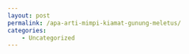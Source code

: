 ```yaml
---
layout: post
permalink: /apa-arti-mimpi-kiamat-gunung-meletus/
categories:
    - Uncategorized
---
```


